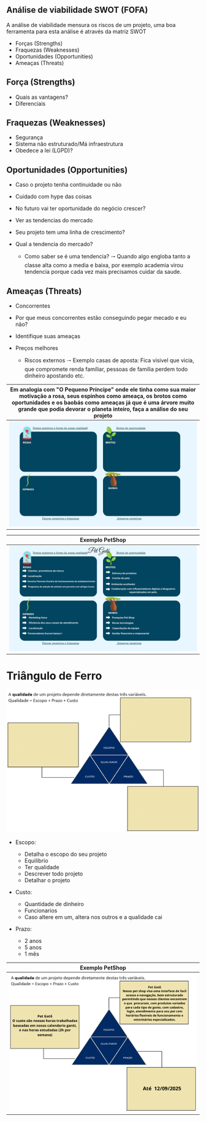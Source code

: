 ## Análise de viabilidade SWOT (FOFA)
A análise de viabilidade mensura os riscos de um projeto, uma boa ferramenta para esta análise é através da matriz SWOT

- Forças (Strengths)
- Fraquezas (Weaknesses)
- Oportunidades (Opportunities)
- Ameaças (Threats)

## Força (Strengths)
- Quais as vantagens?
- Diferenciais

## Fraquezas (Weaknesses)
- Segurança
- Sistema não estruturado/Má infraestrutura
- Obedece a lei (LGPD)?

## Oportunidades (Opportunities)
- Caso o projeto tenha continuidade ou não
- Cuidado com hype das coisas
- No futuro vai ter oportunidade do negócio crescer?
- Ver as tendencias do mercado
- Seu projeto tem uma linha de crescimento? 
- Qual a tendencia do mercado?

  - Como saber se é uma tendencia?
  🠒 Quando algo engloba tanto a classe alta como a media e baixa, por exemplo academia virou tendencia porque cada vez mais precisamos cuidar da saude.

## Ameaças (Threats)
- Concorrentes
- Por que meus concorrentes estão conseguindo pegar mecado e eu não?
- Identifique suas ameaças
- Preços melhores

  - Riscos externos
  🠒 Exemplo casas de aposta: Fica visivel que vicia, que compromete renda famíliar, pessoas de família perdem todo dinheiro apostando etc.

|Em analogia com "O Pequeno Príncipe" onde ele tinha como sua maior motivação a rosa, seus espinhos como ameaça, os brotos como oportunidades e os baobás como ameaças já que é uma árvore muito grande que podia devorar o planeta inteiro, faça a análise do seu projeto|
|:-:|
|![Matriz](fofa.jpg)|

|Exemplo PetShop|
|:-:|
|![Matriz](fofapetshop.png)|

# Triângulo de Ferro 

![Triangulo](triangulo.png)

- Escopo:
  - Detalha o escopo do seu projeto
  - Equilibrio 
  - Ter qualidade
  - Descrever todo projeto
  - Detalhar o projeto 

- Custo:
  - Quantidade de dinheiro
  - Funcionarios
  - Caso altere em um, altera nos outros e a qualidade cai

- Prazo:
  - 2 anos 
  - 5 anos
  - 1 mês

|Exemplo PetShop|
|:-:|
|![TRiangulo](petshoptriangulo.png)|

